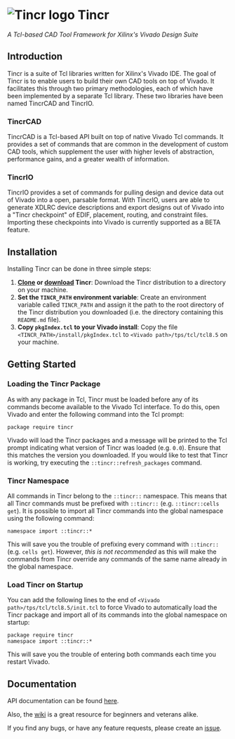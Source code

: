 # ![Tincr logo](http://byuccl.github.io/tincr/logo.png) Tincr
*A Tcl-based CAD Tool Framework for Xilinx's Vivado Design Suite*

## Introduction
Tincr is a suite of Tcl libraries written for Xilinx's Vivado IDE. The goal of Tincr is to enable users to build their own CAD tools on top of Vivado. It facilitates this through two primary methodologies, each of which have been implemented by a separate Tcl library. These two libraries have been named TincrCAD and TincrIO.

### TincrCAD
TincrCAD is a Tcl-based API built on top of native Vivado Tcl commands. It provides a set of commands that are common in the development of custom CAD tools, which supplement the user with higher levels of abstraction, performance gains, and a greater wealth of information.

### TincrIO
TincrIO provides a set of commands for pulling design and device data out of Vivado into a open, parsable format. With TincrIO, users are able to generate XDLRC device descriptions and export designs out of Vivado into a "Tincr checkpoint" of EDIF, placement, routing, and constraint files. Importing these checkpoints into Vivado is currently supported as a BETA feature.

## Installation
Installing Tincr can be done in three simple steps:

1. **[Clone](https://github.com/byuccl/tincr/wiki/Clone-Tincr) or [download](https://github.com/byuccl/tincr/archive/master.zip) Tincr**: Download the Tincr distribution to a directory on your machine.
2. **Set the `TINCR_PATH` environment variable**: Create an environment variable called `TINCR_PATH` and assign it the path to the root directory of the Tincr distribution you downloaded (i.e. the directory containing this `README.md` file).
3. **Copy `pkgIndex.tcl` to your Vivado install**: Copy the file `<TINCR_PATH>/install/pkgIndex.tcl` to `<Vivado path>/tps/tcl/tcl8.5` on your machine.

## Getting Started

### Loading the Tincr Package
As with any package in Tcl, Tincr must be loaded before any of its commands become available to the Vivado Tcl interface. To do this, open Vivado and enter the following command into the Tcl prompt:
```
package require tincr
```
Vivado will load the Tincr packages and a message will be printed to the Tcl prompt indicating what version of Tincr was loaded (e.g. `0.0`). Ensure that this matches the version you downloaded. If you would like to test that Tincr is working, try executing the `::tincr::refresh_packages` command.

### Tincr Namespace
All commands in Tincr belong to the `::tincr::` namespace. This means that all Tincr commands must be prefixed with `::tincr::` (e.g. `::tincr::cells get`). It is possible to import all Tincr commands into the global namespace using the following command:
```
namespace import ::tincr::*
```
This will save you the trouble of prefixing every command with `::tincr::` (e.g. `cells get`). However, *this is not recommended* as this will make the commands from Tincr override any commands of the same name already in the global namespace.

### Load Tincr on Startup
You can add the following lines to the end of `<Vivado path>/tps/tcl/tcl8.5/init.tcl` to force Vivado to automatically load the Tincr package and import all of its commands into the global namespace on startup:
```
package require tincr
namespace import ::tincr::*
```
This will save you the trouble of entering both commands each time you restart Vivado.

## Documentation

API documentation can be found [here](http://byuccl.github.io/tincr/).

Also, the [wiki](https://github.com/byuccl/tincr/wiki) is a great resource for beginners and veterans alike.

If you find any bugs, or have any feature requests, please create an [issue](https://github.com/byuccl/tincr/issues).
